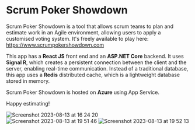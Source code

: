 
# Scrum Poker Showdown

Scrum Poker Showdown is a tool that allows scrum teams to plan and estimate work in an Agile environment, allowing users to apply a customised voting system. It's freely available to play here: https://www.scrumpokershowdown.com

This app has a **React JS** front end and an **ASP.NET Core** backend. It uses **Signal R**, which creates a persistent connection between the client and the server, enabling real-time communication. Instead of a traditional database, this app uses a **Redis** distributed cache, which is a lightweight database stored in memory.

Scrum Poker Showdown is hosted on **Azure** using App Service.

Happy estimating!

![Screenshot 2023-08-13 at 16 24 20](https://github.com/luke-grayland/ScrumPoker-react/assets/26548415/695b9ed2-0b0a-4a97-b92a-2f9be74244ee)
![Screenshot 2023-08-13 at 19 51 46](https://github.com/luke-grayland/ScrumPoker-react/assets/26548415/2a577055-4828-4e72-a45d-628ad031ed88)
![Screenshot 2023-08-13 at 19 52 13](https://github.com/luke-grayland/ScrumPoker-react/assets/26548415/5faa89e7-17e5-45d8-8599-517f525eebf4)
